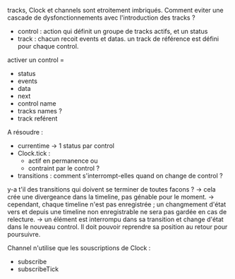 tracks, Clock et channels sont etroitement imbriqués.
Comment eviter une cascade de dysfonctionnements avec l'introduction des tracks ?

- control : action qui définit un groupe de tracks actifs, et un status
- track : chacun recoit events et datas. un track de référence est défini pour chaque control.

activer un control =

- status
- events
- data
- next
- control name
- tracks names ?
- track reférent

A résoudre :

- currentime -> 1 status par control
- Clock.tick :
  - actif en permanence ou
  - contraint par le control ?
- transitions : comment s'interrompt-elles quand on change de control ?

y-a t'il des transitions qui doivent se terminer de toutes facons ?
-> cela crée une divergeance dans la timeline, pas génable pour le moment.
-> cependant, chaque timeline n'est pas enregistrée ; un changmement d'état vers et depuis une timeline non enregistrable ne sera pas gardée en cas de relecture.
-> un élément est interrompu dans sa transition et change d'état dans le nouveau control. Il doit pouvoir reprendre sa position au retour pour poursuivre.

Channel n'utilise que les souscriptions de Clock :

- subscribe
- subscribeTick
